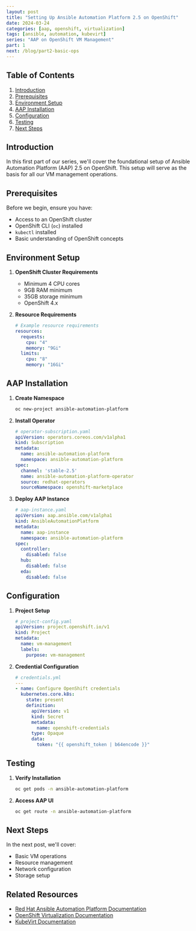 ```yaml
---
layout: post
title: "Setting Up Ansible Automation Platform 2.5 on OpenShift"
date: 2024-03-24
categories: [aap, openshift, virtualization]
tags: [ansible, automation, kubevirt]
series: "AAP on OpenShift VM Management"
part: 1
next: /blog/part2-basic-ops
---
```


## Table of Contents
1. [Introduction](#introduction)
2. [Prerequisites](#prerequisites)
3. [Environment Setup](#environment-setup)
4. [AAP Installation](#aap-installation)
5. [Configuration](#configuration)
6. [Testing](#testing)
7. [Next Steps](#next-steps)

## Introduction
In this first part of our series, we'll cover the foundational setup of Ansible Automation Platform (AAP) 2.5 on OpenShift. This setup will serve as the basis for all our VM management operations.

## Prerequisites
Before we begin, ensure you have:
- Access to an OpenShift cluster
- OpenShift CLI (`oc`) installed
- `kubectl` installed
- Basic understanding of OpenShift concepts

## Environment Setup
1. **OpenShift Cluster Requirements**
   - Minimum 4 CPU cores
   - 9GB RAM minimum
   - 35GB storage minimum
   - OpenShift 4.x

2. **Resource Requirements**
   ```yaml
   # Example resource requirements
   resources:
     requests:
       cpu: "4"
       memory: "9Gi"
     limits:
       cpu: "8"
       memory: "16Gi"
   ```

## AAP Installation
1. **Create Namespace**
   ```bash
   oc new-project ansible-automation-platform
   ```

2. **Install Operator**
   ```yaml
   # operator-subscription.yaml
   apiVersion: operators.coreos.com/v1alpha1
   kind: Subscription
   metadata:
     name: ansible-automation-platform
     namespace: ansible-automation-platform
   spec:
     channel: 'stable-2.5'
     name: ansible-automation-platform-operator
     source: redhat-operators
     sourceNamespace: openshift-marketplace
   ```

3. **Deploy AAP Instance**
   ```yaml
   # aap-instance.yaml
   apiVersion: aap.ansible.com/v1alpha1
   kind: AnsibleAutomationPlatform
   metadata:
     name: aap-instance
     namespace: ansible-automation-platform
   spec:
     controller:
       disabled: false
     hub:
       disabled: false
     eda:
       disabled: false
   ```

## Configuration
1. **Project Setup**
   ```yaml
   # project-config.yaml
   apiVersion: project.openshift.io/v1
   kind: Project
   metadata:
     name: vm-management
     labels:
       purpose: vm-management
   ```

2. **Credential Configuration**
   ```yaml
   # credentials.yml
   ---
   - name: Configure OpenShift credentials
     kubernetes.core.k8s:
       state: present
       definition:
         apiVersion: v1
         kind: Secret
         metadata:
           name: openshift-credentials
         type: Opaque
         data:
           token: "{{ openshift_token | b64encode }}"
   ```

## Testing
1. **Verify Installation**
   ```bash
   oc get pods -n ansible-automation-platform
   ```

2. **Access AAP UI**
   ```bash
   oc get route -n ansible-automation-platform
   ```

## Next Steps
In the next post, we'll cover:
- Basic VM operations
- Resource management
- Network configuration
- Storage setup

## Related Resources
- [Red Hat Ansible Automation Platform Documentation](https://access.redhat.com/documentation/en-us/red_hat_ansible_automation_platform)
- [OpenShift Virtualization Documentation](https://docs.openshift.com/container-platform/4.18/virt/virt-getting-started.html)
- [KubeVirt Documentation](https://kubevirt.io/user-guide/docs/latest/administration/intro-to-kubevirt.html) 